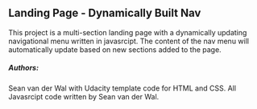 ## Landing Page - Dynamically Built Nav

This project is a multi-section landing page with a dynamically updating navigational menu written in javasrcipt. The content of the nav menu will automatically update based on new sections added to the page.

##### Authors: 
Sean van der Wal with Udacity template code for HTML and CSS. All Javasrcipt code written by Sean van der Wal. 
